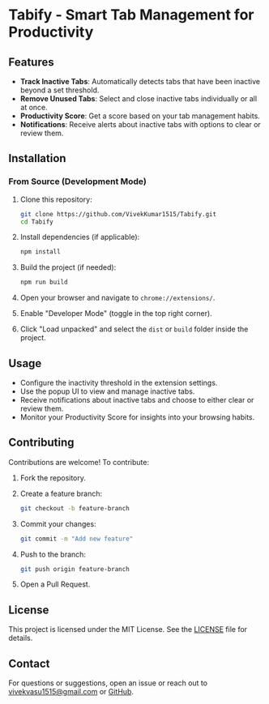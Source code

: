 # Tabify - Smart Tab Management for Productivity

## Features

- **Track Inactive Tabs**: Automatically detects tabs that have been inactive beyond a set threshold.
- **Remove Unused Tabs**: Select and close inactive tabs individually or all at once.
- **Productivity Score**: Get a score based on your tab management habits.
- **Notifications**: Receive alerts about inactive tabs with options to clear or review them.

## Installation

### From Source (Development Mode)

1. Clone this repository:

   ```sh
   git clone https://github.com/VivekKumar1515/Tabify.git
   cd Tabify
   ```

2. Install dependencies (if applicable):

   ```sh
   npm install
   ```

3. Build the project (if needed):

   ```sh
   npm run build
   ```

4. Open your browser and navigate to `chrome://extensions/`.

5. Enable "Developer Mode" (toggle in the top right corner).

6. Click "Load unpacked" and select the `dist` or `build` folder inside the project.

## Usage

- Configure the inactivity threshold in the extension settings.
- Use the popup UI to view and manage inactive tabs.
- Receive notifications about inactive tabs and choose to either clear or review them.
- Monitor your Productivity Score for insights into your browsing habits.

## Contributing

Contributions are welcome! To contribute:

1. Fork the repository.
2. Create a feature branch:

   ```sh
   git checkout -b feature-branch
   ```

3. Commit your changes:

   ```sh
   git commit -m "Add new feature"
   ```

4. Push to the branch:

   ```sh
   git push origin feature-branch
   ```

5. Open a Pull Request.

## License

This project is licensed under the MIT License. See the [LICENSE](LICENSE) file for details.

## Contact

For questions or suggestions, open an issue or reach out to [vivekvasu1515@gmail.com](mailto:vivekvasu1515@gmail.com) or [GitHub](https://github.com/VivekKumar1515).

